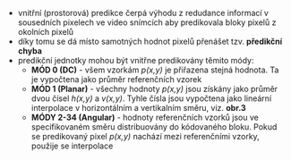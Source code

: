 ﻿* vnitřní (prostorová) predikce čerpá výhodu z redudance informací v sousedních pixelech ve video snímcích aby predikovala bloky pixelů z okolních pixelů
* díky tomu se dá místo samotných hodnot pixelů přenášet tzv. **předikční chyba**
* predikční jednotky mohou být vnitřne predikovány těmito módy:
	* **MÓD 0 (DC)** - všem vzorkám *p(x,y)* je přiřazena stejná hodnota. Ta je vypočtena jako průměr referenčních vzorek
	* **MÓD 1 (Planar)** - všechny hodnoty *p(x,y)* jsou získány jako průměr dvou čísel *h(x,y)* a *v(x,y)*. Tyhle čísla jsou vypočtena jako lineární interpolace v horizontálním a vertikalním směru, viz. **obr.3**
	* **MÓDY 2-34 (Angular)** - hodnoty referenčních vzorků jsou ve specifikovaném směru distribuovány do kódovaného bloku. Pokud se predikovaný pixel *p(x,y)* nachází mezi referenčními vzorky, použije se interpolace
